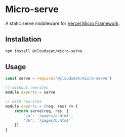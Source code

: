 # Micro-serve

A static serve middleware for [Vercel Micro Framework](https://github.com/vercel/micro).

## Installation

```bash
npm install @cloudseat/micro-serve
```

## Usage

```js
const serve = require('@cloudseat/micro-serve')

// without rewrites
module.exports = serve

// with rewrites
module.exports = (req, res) => {
    return serve(req, res, {
        '/a': '/pages/a.html',
        '/b': '/pages/b.html'
    })
}
```
